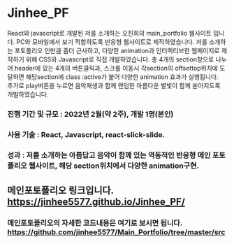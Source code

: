 # Jinhee_PF
React와 javascript로 개발된 저를 소개하는 오진희의 main_portfolio 웹사이트 입니다.
PC와 모바일에서 보기 적합하도록 반응형 웹사이트로 제작하였습니다.
저를 소개하는 포토폴리오 인만큼 좀더 근사하고, 다양한 animation과 인터렉티브한 웹페이지로 
제작하기 위해 CSS와 Javascript로 직접 개발하였습니다.
총 4개의 section창으로 나누어 header에 있는 4개의 버튼클릭과, 스크롤 이동시 각section의 offsettop위치에 
도달하면 해당section에 class :active가 붙어 다양한 animation 효과가 실행됩니다.  
추가로 play버튼을 누르면 음악재생과 함께 랜덤한 아름다운 별빛이 함께 쏟아지도록 개발하였습니다.

### 진행 기간 및 규모 : 2022년 2월(약 2주), 개발 1명(본인)
### 사용 기술 : React, Javascript, react-slick-slide. 
### 성과 : 저를 소개하는 아름답고 음악이 함께 있는 역동적인 반응형 메인 포토폴리오 웹사이트,  해당 section위치에서 다양한 animation구현.

## 메인포토폴리오 링크입니다. https://jinhee5577.github.io/Jinhee_PF/
### 메인포토폴리오의 자세한 코드내용은 여기로 보시면 됩니다. https://github.com/jinhee5577/Main_Portfolio/tree/master/src
